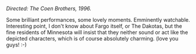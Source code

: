 <!--
.. title: Fargo
.. slug: fargo
.. date: 2009-01-27 17:09:56-06:00
.. tags: media,movie,fiction
-->

*Directed: The Coen Brothers, 1996.*

Some brilliant performances, some lovely moments. Emminently watchable.
Interesting point, I don't know about Fargo itself, or The Dakotas, but
the fine residents of Minnesota will insist that they neither sound or
act like the depicted characters, which is of course absolutely
charming. (love you guys! :-)
